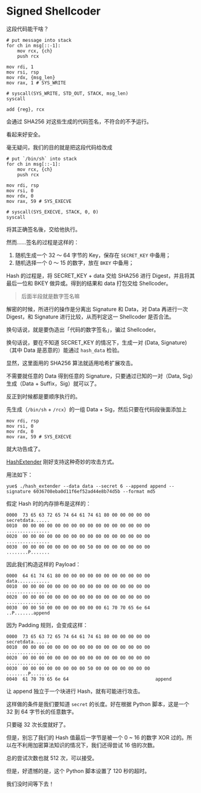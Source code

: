 # Signed Shellcoder

这段代码能干啥？

```assembly
# put message into stack
for ch in msg[::-1]:
	mov rcx, {ch}
	push rcx

mov rdi, 1
mov rsi, rsp
mov rdx, {msg_len}
mov rax, 1 # SYS_WRITE

# syscall(SYS_WRITE, STD_OUT, STACK, msg_len)
syscall

add {reg}, rcx
```

会通过 SHA256 对这些生成的代码签名，不符合的不予运行。

看起来好安全。

毫无疑问，我们的目的就是把这段代码给改成

```assembly
# put `/bin/sh` into stack
for ch in msg[::-1]:
	mov rcx, {ch}
	push rcx
	
mov rdi, rsp
mov rsi, 0
mov rdx, 0
mov rax, 59 # SYS_EXECVE

# syscall(SYS_EXECVE, STACK, 0, 0)
syscall
```

将其正确签名後，交给他执行。

然而……签名的过程是这样的：

1. 随机生成一个 32 ～ 64 字节的 Key，保存在 `SECRET_KEY` 中备用；
2. 随机选择一个 0 ～ 15 的数字，放在 `BKEY` 中备用；

Hash 的过程是，将 SECRET_KEY + data 交给 SHA256 进行 Digest，并且将其最后一位和 BKEY 做异或。得到的结果和 data 打包交给 Shellcoder。

> 后面半段就是数字签名嘛

解密的时候，所进行的操作是分离出 Signature 和 Data，对 Data 再进行一次 Digest，和 Signature 进行比较，从而判定这一 Shellcoder 是否合法。

换句话说，就是要伪造出「代码的数字签名」，骗过 Shellcoder。

换句话说，要在不知道 SECRET_KEY 的情况下，生成一对 (Data, Signature)（其中 Data 是恶意的）能通过 `hash_data` 检验。

显然，这里面用的 SHA256 算法就适用哈希扩展攻击。

不需要就任意的 Data 得到任意的 Signature，只要通过已知的一对（Data, Sig）生成（Data + Suffix，Sig）就可以了。

反正到时候都是要顺序执行的。

先生成（`/bin/sh` + `/rcx`）的一组 Data + Sig，然后只要在代码段後面添加上

```assembly
mov rdi, rsp
mov rsi, 0
mov rdx, 0
mov rax, 59 # SYS_EXECVE
```

就大功告成了。

[HashExtender](https://github.com/iagox86/hash_extender) 刚好支持这种奇妙的攻击方式。

用法如下：

```shell
yue$ ./hash_extender --data data --secret 6 --append append --signature 6036708eba0d11f6ef52ad44e8b74d5b --format md5
```

假定 Hash 时的内存排布是这样的：

```
0000  73 65 63 72 65 74 64 61 74 61 80 00 00 00 00 00  secretdata......
0010  00 00 00 00 00 00 00 00 00 00 00 00 00 00 00 00  ................
0020  00 00 00 00 00 00 00 00 00 00 00 00 00 00 00 00  ................
0030  00 00 00 00 00 00 00 00 50 00 00 00 00 00 00 00  ........P.......
```

因此我们构造这样的 Payload：

```
0000  64 61 74 61 80 00 00 00 00 00 00 00 00 00 00 00  data............
0010  00 00 00 00 00 00 00 00 00 00 00 00 00 00 00 00  ................
0020  00 00 00 00 00 00 00 00 00 00 00 00 00 00 00 00  ................
0030  00 00 50 00 00 00 00 00 00 00 61 70 70 65 6e 64  ..P.......append
```

因为 Padding 规则，会变成这样：

```
0000  73 65 63 72 65 74 64 61 74 61 80 00 00 00 00 00  secretdata......
0010  00 00 00 00 00 00 00 00 00 00 00 00 00 00 00 00  ................
0020  00 00 00 00 00 00 00 00 00 00 00 00 00 00 00 00  ................
0030  00 00 00 00 00 00 00 00 50 00 00 00 00 00 00 00  ........P.......
0040  61 70 70 65 6e 64                                append
```

让 append 独立于一个块进行 Hash，就有可能进行攻击。

这样做的条件是我们要知道 `secret` 的长度。好在根据 Python 脚本，这是一个 32 到 64 字节长的任意数字。

只要碰 32 次长度就好了。

但是，别忘了我们的 Hash 值最后一字节是被一个 0 ~ 16 的数字 XOR 过的。所以在不利用加密算法知识的情况下，我们还得尝试 16 倍的次数。

总的尝试次数也就 512 次，可以接受。

但是，好遗憾的是，这个 Python 脚本设置了 120 秒的超时。

我们没时间等下去！

